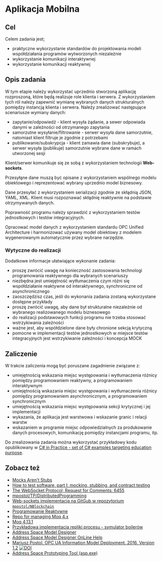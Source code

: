 # Aplikacja Mobilna

## Cel

Celem zadania jest;

- praktyczne wykorzystanie standardów do projektowania modeli współdziałania programów wytworzonych niezależnie
- wykorzystanie komunikacji interaktywnej
- wykorzystanie komunikacji reaktywnej

## Opis zadania

W tym etapie należy wykorzystać uprzednio stworzoną aplikację rozproszoną, które będą realizuje role klienta i serwera. Z wykorzystaniem tych ról należy zapewnić wymianę wybranych danych strukturalnych pomiędzy instancją klienta i serwera. Należy zrealizować następujące scenariusze wymiany danych:

- zapytanie/odpowiedź - klient wysyła żądanie, a sewer odpowiada danymi w zależności od otrzymanego zapytania
- samorzutne wysyłanie/filtrowanie - serwer  wysyła dane samorzutnie, natomiast klient filtruje je zgodnie z potrzebami
- publikowanie/subskrypcja - klient zamawia dane (subskrybuje), a serwer wysyła (publikuje) samorzutnie wybrane dane w ramach utworzonej sesji

Klient/serwer komunikuje się ze sobą z wykorzystaniem technologii **Web-sockets**.

Przesyłąne dane muszą być opisane z wykorzystaniem wspólnego modelu obiektowego i reprezentować wybrany uprzednio model biznesowy.

Dane przesyłać z wykorzystaniem serializacji zgodnie ze skłądnią JSON, YAML, XML. Klient musi rozpoznawać skłądnię reaktywnie na podstawie otrzymywanych danych.

Poprawność programu należy sprawdzić z wykorzystaniem testów jednostkowych i testów integracyjnych.

Opracować model danych z wykorzystaniem standardu OPC Unified Architecture i harmonizować używany model obiektowy z modelem wygenerowanym automatycznie przez wybrane narzędzie.

### Wytyczne do realizacji

Dodatkowe informacje ułatwiające wykonanie zadania:

- proszę zwrócić uwagę na konieczność zastosowania technologi programowania reaktywnego dla wybranych scenariuszy
- niezbędna jest umiejętność wytłumaczenia czym różni się współdziałanie reaktywne od interaktywnego, synchroniczne od asynchronicznego
- zaoszczędzisz czas, jeśli do wykonania zadania zostaną wykorzystane dostępne przykłady
- proszę zwrócić uwagę, aby dane był strukturalne niezależnie od wybranego realizowanego modelu biznesowego
- do realizacji podstawowych funkcji programu nie trzeba stosować wstrzykiwania zależności
- ważne jest, aby współdzielone dane były chronione sekcją krytyczną
- pomocne w implementacji testów jednostkowych w miejsce testów integracyjnych jest wstrzykiwanie zależności i koncepcja MOCK

## Zaliczenie

W trakcie zaliczenia mogą być poruszane zagadnienie związane z:

- umiejętnością wskazania miejsc występowania i wytłumaczenia różnicy pomiędzy programowaniem reaktywny, a programowaniem interaktywnym
- umiejętnością wskazania miejsc występowania i wytłumaczenia różnicy pomiędzy programowaniem asynchronicznym, a programowaniem synchronicznym
- umiejętnością wskazania miejsc występowania sekcji krytycznej i jej implementacji
- wykazania, że aplikacja jest warstwowa i wskazanie granic i relacji warstw
- wskazaniem w programie miejsc odpowiedzialnych za produkowanie danych procesowych, komunikację pomiędzy instancjami programu, itp.

Do zrealizowania zadania można wykorzystać przykładowy kodu opublikowany w [C# in Practice - set of C# examples targeting education purpose](https://github.com/mpostol/TP).

## Zobacz też

- [Mocks Aren't Stubs](https://martinfowler.com/articles/mocksArentStubs.html)
- [How to test software, part I: mocking, stubbing, and contract testing](https://circleci.com/blog/how-to-test-software-part-i-mocking-stubbing-and-contract-testing/?gclid=Cj0KCQiAkePyBRCEARIsAMy5ScunlfHQKu8LF1w4pG9d4P10ChGBpIv8YNgJklqj0rOYGb3p7-kNe8saAjZYEALw_wcB)
- [The WebSocket Protocol; Request for Comments: 6455](https://tools.ietf.org/html/rfc6455)
- [mpostol/TP/DistributedProgramming](https://github.com/mpostol/TP/tree/master/DistributedProgramming)
- [Web-sockets implementacja na GitGub w repozytorium `mpostol/NBlockchain`](https://github.com/mpostol/NBlockchain)
- [Programowanie Reaktywne](https://github.com/mpostol/TP/tree/master/AdaptiveProgramming/ConcurrentProgramming)
- [Repo for managing Moq 4.x](https://github.com/moq/moq4)
- [Moq 4.13.1](https://www.nuget.org/packages/Moq/4.13.1)
- [Przykładowa implementacja repliki procesu - symulator bojlerów](https://github.com/mpostol/OPC-UA-OOI/tree/master/Networking/Simulator.Boiler)
- [Address Space Model Designer](https://github.com/mpostol/ASMD/releases)
- [Address Space Model Designer OnLine Help](https://commsvr-com.github.io/Documentation/ModelDesigner/html/a2d55988-b59a-4a87-95b9-933f6bbdf5bd.htm)
- [Mariusz Postol. OPC UA Information Model Deployment. 2016. Version 1.2][CAS.OPCUAIMD] [![DOI](https://zenodo.org/badge/DOI/10.5281/zenodo.2586616.svg)](https://doi.org/10.5281/zenodo.2586616)
- [Address Space Prototyping Tool (asp.exe)](https://commsvr.gitbook.io/ooi/semantic-data-processing/addressspacecompliancetesttool)

[CAS.OPCUAIMD]: https://www.researchgate.net/publication/331565040_OPC_UA_INFORMATION_MODEL_DEPLOYMENT